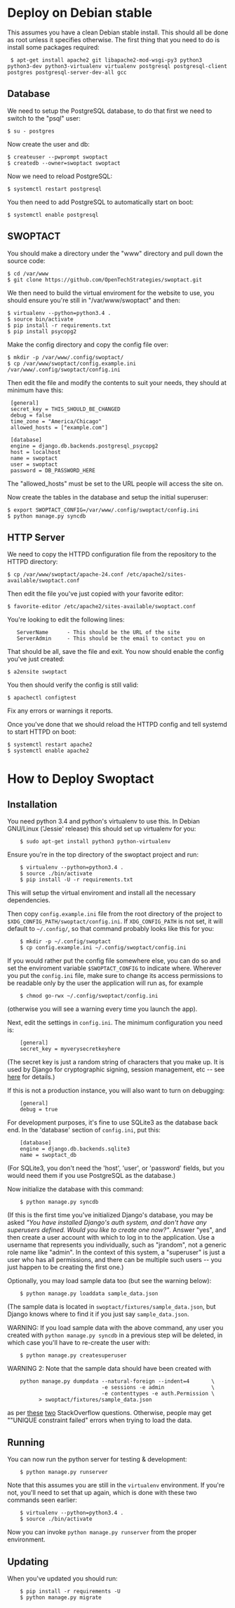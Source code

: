 # Deploy on Debian stable

This assumes you have a clean Debian stable install. This should all be done as root
unless it specifies otherwise. The first thing that you need to do is install some
packages required:

     $ apt-get install apache2 git libapache2-mod-wsgi-py3 python3 python3-dev python3-virtualenv virtualenv postgresql postgresql-client postgres postgresql-server-dev-all gcc

Database
--------

We need to setup the PostgreSQL database, to do that first we need to switch to
the "psql" user:

    $ su - postgres

Now create the user and db:

    $ createuser --pwprompt swoptact
    $ createdb --owner=swoptact swoptact

Now we need to reload PostgreSQL:

    $ systemctl restart postgresql

You then need to add PostgreSQL to automatically start on boot:

    $ systemctl enable postgresql

SWOPTACT
--------

You should make a directory under the "www" directory and pull down the source
code:

    $ cd /var/www
    $ git clone https://github.com/OpenTechStrategies/swoptact.git

We then need to build the virtual enviroment for the website to use, you should ensure
you're still in "/var/www/swoptact" and then:

    $ virtualenv --python=python3.4 .
    $ source bin/activate
    $ pip install -r requirements.txt
    $ pip install psycopg2

Make the config directory and copy the config file over:

    $ mkdir -p /var/www/.config/swoptact/
    $ cp /var/www/swoptact/config.example.ini /var/www/.config/swoptact/config.ini

Then edit the file and modify the contents to suit your needs, they should at minimum
have this:

     [general]
     secret_key = THIS_SHOULD_BE_CHANGED
     debug = false
     time_zone = "America/Chicago"
     allowed_hosts = ["example.com"]

     [database]
     engine = django.db.backends.postgresql_psycopg2
     host = localhost
     name = swoptact
     user = swoptact
     password = DB_PASSWORD_HERE

The "allowed_hosts" must be set to the URL people will access the site on.

Now create the tables in the database and setup the initial superuser:

    $ export SWOPTACT_CONFIG=/var/www/.config/swoptact/config.ini
    $ python manage.py syncdb

HTTP Server
-----------

We need to copy the HTTPD configuration file from the repository to the HTTPD
directory:

    $ cp /var/www/swoptact/apache-24.conf /etc/apache2/sites-available/swoptact.conf

Then edit the file you've just copied with your favorite editor:

    $ favorite-editor /etc/apache2/sites-available/swoptact.conf

You're looking to edit the following lines:

       ServerName      - This should be the URL of the site
       ServerAdmin     - This should be the email to contact you on

That should be all, save the file and exit. You now should enable the config
you've just created:

    $ a2ensite swoptact

You then should verify the config is still valid:

    $ apachectl configtest

Fix any errors or warnings it reports.

Once you've done that we should reload the HTTPD config and tell systemd
to start HTTPD on boot:

    $ systemctl restart apache2
    $ systemctl enable apache2


# How to Deploy Swoptact

Installation
--------------------

You need python 3.4 and python's virtualenv to use this.  In Debian
GNU/Linux ('Jessie' release) this should set up virtualenv for you:

        $ sudo apt-get install python3 python-virtualenv

Ensure you're in the top directory of the swoptact project and run:

        $ virtualenv --python=python3.4 .
        $ source ./bin/activate
        $ pip install -U -r requirements.txt

This will setup the virtual enviroment and install all the necessary
dependencies.

Then copy `config.example.ini` file from the root directory of the
project to `$XDG_CONFIG_PATH/swoptact/config.ini`.  If `XDG_CONFIG_PATH`
is not set, it will default to `~/.config/`, so that command probably
looks like this for you:

        $ mkdir -p ~/.config/swoptact
        $ cp config.example.ini ~/.config/swoptact/config.ini

If you would rather put the config file somewhere else, you can do so
and set the enviroment variable `$SWOPTACT_CONFIG` to indicate where.
Wherever you put the `config.ini` file, make sure to change its access
permissions to be readable only by the user the application will run
as, for example

        $ chmod go-rwx ~/.config/swoptact/config.ini

(otherwise you will see a warning every time you launch the app).

Next, edit the settings in `config.ini`.  The minimum configuration
you need is:

        [general]
        secret_key = myverysecretkeyhere

(The secret key is just a random string of characters that you make
up.  It is used by Django for cryptographic signing, session
management, etc -- see
[here](https://docs.djangoproject.com/en/1.7/ref/settings/#secret-key)
for details.)

If this is not a production instance, you will also want to turn on
debugging:

        [general]
        debug = true

For development purposes, it's fine to use SQLite3 as the database
back end.  In the 'database' section of `config.ini`, put this:

        [database]
        engine = django.db.backends.sqlite3
        name = swoptact_db

(For SQLite3, you don't need the 'host', 'user', or 'password' fields,
but you would need them if you use PostgreSQL as the database.)

Now initialize the database with this command:

        $ python manage.py syncdb

(If this is the first time you've initialized Django's database, you
may be asked _"You have installed Django's auth system, and don't have
any superusers defined.  Would you like to create one now?"_.  Answer
"yes", and then create a user account with which to log in to the
application.  Use a username that represents you individually, such as
"jrandom", not a generic role name like "admin".  In the context of
this system, a "superuser" is just a user who has all permissions, and
there can be multiple such users -- you just happen to be creating the
first one.)

Optionally, you may load sample data too (but see the warning below):

        $ python manage.py loaddata sample_data.json

(The sample data is located in `swoptact/fixtures/sample_data.json`,
but Django knows where to find it if you just say `sample_data.json`.

WARNING: If you load sample data with the above command, any user you
created with `python manage.py syncdb` in a previous step will be
deleted, in which case you'll have to re-create the user with:

        $ python manage.py createsuperuser

WARNING 2: Note that the sample data should have been created with

        python manage.py dumpdata --natural-foreign --indent=4       \
                                  -e sessions -e admin               \
                                  -e contenttypes -e auth.Permission \
              > swoptact/fixtures/sample_data.json

as per
[these](http://stackoverflow.com/questions/27499030/integrity-error-when-loading-fixtures-for-selenium-testing-in-django)
[two](http://stackoverflow.com/questions/853796/problems-with-contenttypes-when-loading-a-fixture-in-django)
StackOverflow questions.  Otherwise, people may get ""UNIQUE
constraint failed" errors when trying to load the data.

Running
-------

You can now run the python server for testing & development:

        $ python manage.py runserver

Note that this assumes you are still in the `virtualenv` environment.
If you're not, you'll need to set that up again, which is done with
these two commands seen earlier:

        $ virtualenv --python=python3.4 .
        $ source ./bin/activate

Now you can invoke `python manage.py runserver` from the proper
environment.

Updating
--------

When you've updated you should run:

        $ pip install -r requirements -U
        $ python manage.py migrate
